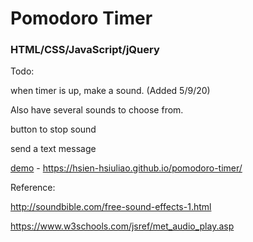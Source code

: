 # Pomodoro Timer
### HTML/CSS/JavaScript/jQuery

Todo: 

when timer is up, make a sound. (Added 5/9/20)

Also have several sounds to choose from. 

button to stop sound

send a text message

[demo](https://hsien-hsiuliao.github.io/pomodoro-timer/) - https://hsien-hsiuliao.github.io/pomodoro-timer/


Reference:

http://soundbible.com/free-sound-effects-1.html


https://www.w3schools.com/jsref/met_audio_play.asp
